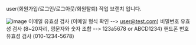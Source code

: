 user(회원가입/로그인/로그아웃/회원탈퇴) 작업 브랜치 입니다.

![image](https://github.com/SuperCoding24/shoppingmall_backend/assets/93923066/34ff93c6-1d5a-4b3c-b7b1-01b8bf1377b0)
이메일 유효성 검사 (이메일 형식 확인 --> user@test.com)
비밀번호 유효성 검사 (8~20자리, 영문자와 숫자 조합 --> 123a5678 or ABCD1234)
핸드폰 번호 유효성 검사 (010-1234-5678)
